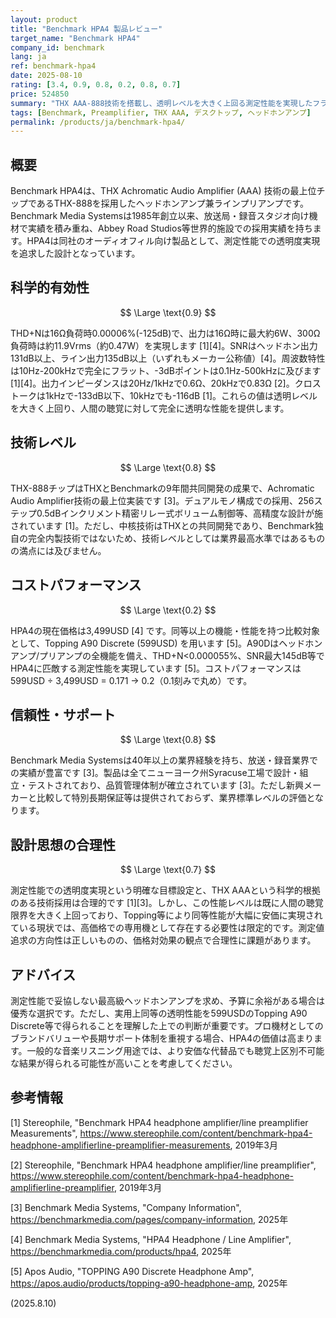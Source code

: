 ```yaml
---
layout: product
title: "Benchmark HPA4 製品レビュー"
target_name: "Benchmark HPA4"
company_id: benchmark
lang: ja
ref: benchmark-hpa4
date: 2025-08-10
rating: [3.4, 0.9, 0.8, 0.2, 0.8, 0.7]
price: 524850
summary: "THX AAA-888技術を搭載し、透明レベルを大きく上回る測定性能を実現したフラッグシップヘッドホンアンプ/ライン出力対応プリアンプ"
tags: [Benchmark, Preamplifier, THX AAA, デスクトップ, ヘッドホンアンプ]
permalink: /products/ja/benchmark-hpa4/
---
```

## 概要

Benchmark HPA4は、THX Achromatic Audio Amplifier (AAA) 技術の最上位チップであるTHX-888を採用したヘッドホンアンプ兼ラインプリアンプです。Benchmark Media Systemsは1985年創立以来、放送局・録音スタジオ向け機材で実績を積み重ね、Abbey Road Studios等世界的施設での採用実績を持ちます。HPA4は同社のオーディオフィル向け製品として、測定性能での透明度実現を追求した設計となっています。

## 科学的有効性

$$ \Large \text{0.9} $$

THD+Nは16Ω負荷時0.00006%(-125dB)で、出力は16Ω時に最大約6W、300Ω負荷時は約11.9Vrms（約0.47W）を実現します [1][4]。SNRはヘッドホン出力131dB以上、ライン出力135dB以上（いずれもメーカー公称値）[4]。周波数特性は10Hz-200kHzで完全にフラット、-3dBポイントは0.1Hz-500kHzに及びます [1][4]。出力インピーダンスは20Hz/1kHzで0.6Ω、20kHzで0.83Ω [2]。クロストークは1kHzで-133dB以下、10kHzでも-116dB [1]。これらの値は透明レベルを大きく上回り、人間の聴覚に対して完全に透明な性能を提供します。

## 技術レベル

$$ \Large \text{0.8} $$

THX-888チップはTHXとBenchmarkの9年間共同開発の成果で、Achromatic Audio Amplifier技術の最上位実装です [3]。デュアルモノ構成での採用、256ステップ0.5dBインクリメント精密リレー式ボリューム制御等、高精度な設計が施されています [1]。ただし、中核技術はTHXとの共同開発であり、Benchmark独自の完全内製技術ではないため、技術レベルとしては業界最高水準ではあるものの満点には及びません。

## コストパフォーマンス

$$ \Large \text{0.2} $$

HPA4の現在価格は3,499USD [4] です。同等以上の機能・性能を持つ比較対象として、Topping A90 Discrete (599USD) を用います [5]。A90Dはヘッドホンアンプ/プリアンプの全機能を備え、THD+N<0.000055%、SNR最大145dB等でHPA4に匹敵する測定性能を実現しています [5]。コストパフォーマンスは 599USD ÷ 3,499USD = 0.171 → 0.2（0.1刻みで丸め）です。

## 信頼性・サポート

$$ \Large \text{0.8} $$

Benchmark Media Systemsは40年以上の業界経験を持ち、放送・録音業界での実績が豊富です [3]。製品は全てニューヨーク州Syracuse工場で設計・組立・テストされており、品質管理体制が確立されています [3]。ただし新興メーカーと比較して特別長期保証等は提供されておらず、業界標準レベルの評価となります。

## 設計思想の合理性

$$ \Large \text{0.7} $$

測定性能での透明度実現という明確な目標設定と、THX AAAという科学的根拠のある技術採用は合理的です [1][3]。しかし、この性能レベルは既に人間の聴覚限界を大きく上回っており、Topping等により同等性能が大幅に安価に実現されている現状では、高価格での専用機として存在する必要性は限定的です。測定値追求の方向性は正しいものの、価格対効果の観点で合理性に課題があります。

## アドバイス

測定性能で妥協しない最高級ヘッドホンアンプを求め、予算に余裕がある場合は優秀な選択です。ただし、実用上同等の透明性能を599USDのTopping A90 Discrete等で得られることを理解した上での判断が重要です。プロ機材としてのブランドバリューや長期サポート体制を重視する場合、HPA4の価値は高まります。一般的な音楽リスニング用途では、より安価な代替品でも聴覚上区別不可能な結果が得られる可能性が高いことを考慮してください。

## 参考情報

[1] Stereophile, "Benchmark HPA4 headphone amplifier/line preamplifier Measurements", https://www.stereophile.com/content/benchmark-hpa4-headphone-amplifierline-preamplifier-measurements, 2019年3月

[2] Stereophile, "Benchmark HPA4 headphone amplifier/line preamplifier", https://www.stereophile.com/content/benchmark-hpa4-headphone-amplifierline-preamplifier, 2019年3月

[3] Benchmark Media Systems, "Company Information", https://benchmarkmedia.com/pages/company-information, 2025年

[4] Benchmark Media Systems, "HPA4 Headphone / Line Amplifier", https://benchmarkmedia.com/products/hpa4, 2025年

[5] Apos Audio, "TOPPING A90 Discrete Headphone Amp", https://apos.audio/products/topping-a90-headphone-amp, 2025年

(2025.8.10)